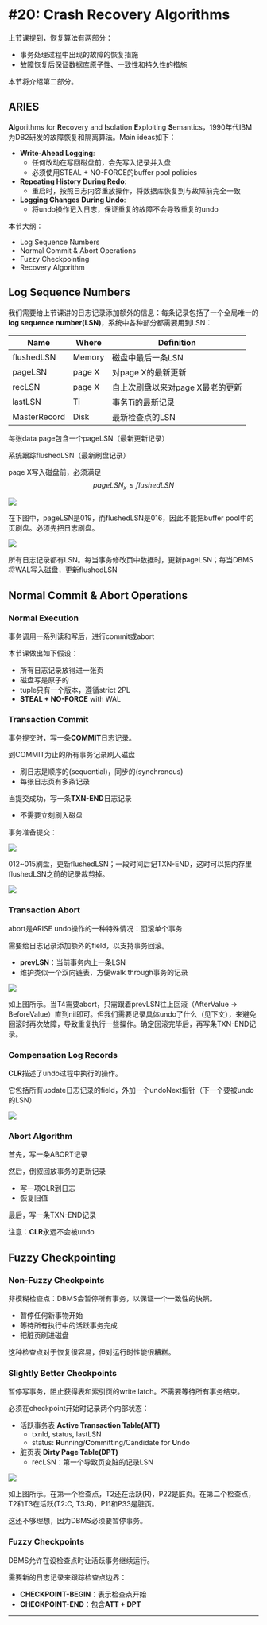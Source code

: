 # #20: Crash Recovery Algorithms

上节课提到，恢复算法有两部分：

* 事务处理过程中出现的故障的恢复措施
* 故障恢复后保证数据库原子性、一致性和持久性的措施

本节将介绍第二部分。

## ARIES

**A**lgorithms for **R**ecovery and **I**solation **E**xploiting **S**emantics，1990年代IBM为DB2研发的故障恢复和隔离算法。Main ideas如下：

* **Write-Ahead Logging**:
  * 任何改动在写回磁盘前，会先写入记录并入盘
  * 必须使用STEAL + NO-FORCE的buffer pool policies
* **Repeating History During Redo**:
  * 重启时，按照日志内容重放操作，将数据库恢复到与故障前完全一致
* **Logging Changes During Undo**:
  * 将undo操作记入日志，保证重复的故障不会导致重复的undo

本节大纲：

* Log Sequence Numbers
* Normal Commit & Abort Operations
* Fuzzy Checkpointing
* Recovery Algorithm

## Log Sequence Numbers

我们需要给上节课讲的日志记录添加额外的信息：每条记录包括了一个全局唯一的**log sequence number(LSN)**，系统中各种部分都需要用到LSN：

| Name         | Where  | Definition          |
| ------------ | ------ | ------------------- |
| flushedLSN   | Memory | 磁盘中最后一条LSN          |
| pageLSN      | page X | 对page X的最新更新        |
| recLSN       | page X | 自上次刷盘以来对page X最老的更新 |
| lastLSN      | Ti     | 事务Ti的最新记录           |
| MasterRecord | Disk   | 最新检查点的LSN           |

每张data page包含一个pageLSN（最新更新记录）

系统跟踪flushedLSN（最新刷盘记录）

page X写入磁盘前，必须满足$$pageLSN_x ≤ flushedLSN$$

![](<../.gitbook/assets/image (5).png>)

在下图中，pageLSN是019，而flushedLSN是016，因此不能把buffer pool中的页刷盘。必须先把日志刷盘。

![](<../.gitbook/assets/image (38).png>)

所有日志记录都有LSN。每当事务修改页中数据时，更新pageLSN；每当DBMS将WAL写入磁盘，更新flushedLSN

## Normal Commit & Abort Operations

### Normal Execution

事务调用一系列读和写后，进行commit或abort

本节课做出如下假设：

* 所有日志记录放得进一张页
* 磁盘写是原子的
* tuple只有一个版本，遵循strict 2PL
* **STEAL + NO-FORCE** with WAL

### Transaction Commit

事务提交时，写一条**COMMIT**日志记录。

到COMMIT为止的所有事务记录刷入磁盘

* 刷日志是顺序的(sequential)，同步的(synchronous)
* 每张日志页有多条记录

当提交成功，写一条**TXN-END**日志记录

* 不需要立刻刷入磁盘

事务准备提交：

![](<../.gitbook/assets/image (8).png>)

012\~015刷盘，更新flushedLSN；一段时间后记TXN-END，这时可以把内存里flushedLSN之前的记录裁剪掉。

![](<../.gitbook/assets/image (15).png>)

### Transaction Abort

abort是ARISE undo操作的一种特殊情况：回滚单个事务

需要给日志记录添加额外的field，以支持事务回滚。

* **prevLSN**：当前事务内上一条LSN
* 维护类似一个双向链表，方便walk through事务的记录

![](<../.gitbook/assets/image (28).png>)

如上图所示。当T4需要abort，只需跟着prevLSN往上回滚（AfterValue -> BeforeValue）直到nil即可。但我们需要记录具体undo了什么（见下文），来避免回滚时再次故障，导致重复执行一些操作。确定回滚完毕后，再写条TXN-END记录。

### Compensation Log Records

**CLR**描述了undo过程中执行的操作。

它包括所有update日志记录的field，外加一个undoNext指针（下一个要被undo的LSN）

![](<../.gitbook/assets/image (1).png>)

### Abort Algorithm

首先，写一条ABORT记录

然后，倒叙回放事务的更新记录

* 写一项CLR到日志
* 恢复旧值

最后，写一条TXN-END记录

注意：**CLR**永远不会被undo

## Fuzzy Checkpointing

### Non-Fuzzy Checkpoints

非模糊检查点：DBMS会暂停所有事务，以保证一个一致性的快照。

* 暂停任何新事物开始
* 等待所有执行中的活跃事务完成
* 把脏页刷进磁盘

这种检查点对于恢复很容易，但对运行时性能很糟糕。

### Slightly Better Checkpoints

暂停写事务，阻止获得表和索引页的write latch。不需要等待所有事务结束。

必须在checkpoint开始时记录两个内部状态：

* 活跃事务表 **Active Transaction Table(ATT)**
  * txnId, status, lastLSN
  * status: **R**unning/**C**ommitting/Candidate for **U**ndo
* 脏页表 **Dirty Page Table(DPT)**
  * recLSN：第一个导致页变脏的记录LSN

![](<../.gitbook/assets/image (37).png>)

如上图所示。在第一个检查点，T2还在活跃(R)，P22是脏页。在第二个检查点，T2和T3在活跃(T2:C, T3:R)，P11和P33是脏页。

这还不够理想，因为DBMS必须要暂停事务。

### Fuzzy Checkpoints

DBMS允许在设检查点时让活跃事务继续运行。

需要新的日志记录来跟踪检查点边界：

* **CHECKPOINT-BEGIN**：表示检查点开始
* **CHECKPOINT-END**：包含**ATT + DPT**

****
